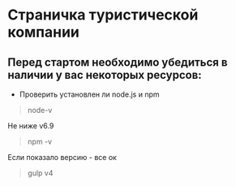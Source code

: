 # Страничка туристической компании

## Перед стартом необходимо убедиться в наличии у вас некоторых ресурсов:

* Проверить установлен ли node.js и npm

> node-v

Не ниже v6.9

> npm -v

Если показало версию - все ок

> gulp v4
